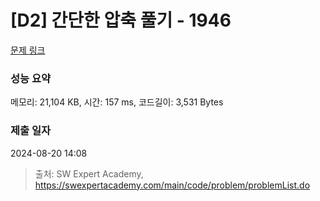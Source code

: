 # [D2] 간단한 압축 풀기 - 1946 

[문제 링크](https://swexpertacademy.com/main/code/problem/problemDetail.do?contestProbId=AV5PmkDKAOMDFAUq) 

### 성능 요약

메모리: 21,104 KB, 시간: 157 ms, 코드길이: 3,531 Bytes

### 제출 일자

2024-08-20 14:08



> 출처: SW Expert Academy, https://swexpertacademy.com/main/code/problem/problemList.do